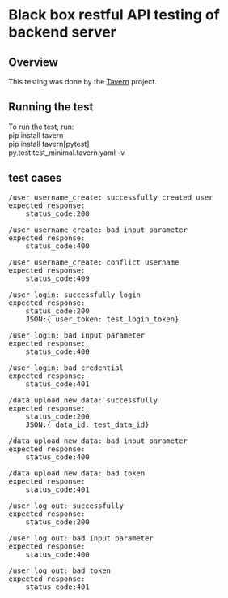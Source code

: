 # Black box restful API testing of backend server

## Overview
This testing was done by the [Tavern](https://taverntesting.github.io/) project.  

## Running the test 
To run the test, run:\
pip install tavern\
pip install tavern[pytest]\
py.test test_minimal.tavern.yaml  -v


## test cases
<pre>
/user username_create: successfully created user
expected response:
    status_code:200

/user username_create: bad input parameter
expected response:  
    status_code:400

/user username_create: conflict username
expected response: 
    status_code:409

/user login: successfully login
expected response:
    status_code:200
    JSON:{ user_token: test_login_token} 

/user login: bad input parameter
expected response: 
    status_code:400

/user login: bad credential
expected response:
    status_code:401

/data upload new data: successfully
expected response:
    status_code:200 
    JSON:{ data_id: test_data_id}

/data upload new data: bad input parameter
expected response: 
    status_code:400

/data upload new data: bad token
expected response: 
    status_code:401

/user log out: successfully
expected response:
    status_code:200

/user log out: bad input parameter
expected response:
    status_code:400

/user log out: bad token
expected response:
    status_code:401
</pre>